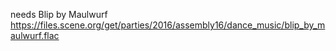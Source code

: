 needs Blip by Maulwurf https://files.scene.org/get/parties/2016/assembly16/dance_music/blip_by_maulwurf.flac
